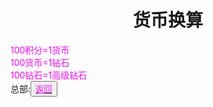 <html>
	<head>
		<title>tuanduigonzuo</title>
		<style type="text/css">
		<!--
			.purple{color:#FF00FF}
		-->
      		</style>
	</head>
	<body>
		<h1><center>货币换算</center></h1>
		<div><span class="purple">
      100积分=1货币<br>
      100货币=1钻石<br>
      100钻石=1高级钻石<br>
      </span>
    </div>
		<div>总部:<button title="back"><a href="https://zhouningyuan1234.github.io/yyytuandui/"><span class="purple">返回</span></a></button></div>
	</body>
</html>
